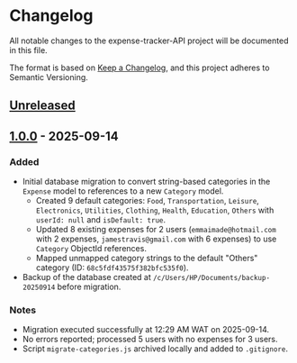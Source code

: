 # Changelog

All notable changes to the expense-tracker-API project will be documented in this file.

The format is based on [Keep a Changelog](https://keepachangelog.com/en/1.0.0/), and this project adheres to Semantic Versioning.

## [Unreleased]

## [1.0.0] - 2025-09-14
### Added
- Initial database migration to convert string-based categories in the `Expense` model to references to a new `Category` model.
  - Created 9 default categories: `Food`, `Transportation`, `Leisure`, `Electronics`, `Utilities`, `Clothing`, `Health`, `Education`, `Others` with `userId: null` and `isDefault: true`.
  - Updated 8 existing expenses for 2 users (`emmaimade@hotmail.com` with 2 expenses, `jamestravis@gmail.com` with 6 expenses) to use `Category` ObjectId references.
  - Mapped unmapped category strings to the default "Others" category (ID: `68c5fdf43575f382bfc535f0`).
- Backup of the database created at `/c/Users/HP/Documents/backup-20250914` before migration.

### Notes
- Migration executed successfully at 12:29 AM WAT on 2025-09-14.
- No errors reported; processed 5 users with no expenses for 3 users.
- Script `migrate-categories.js` archived locally and added to `.gitignore`.

[Unreleased]: https://github.com/emmaimade/expense-tracker-API/compare/v1.0.0...HEAD
[1.0.0]: https://github.com/emmaimade/expense-tracker-API/releases/tag/v1.0.0